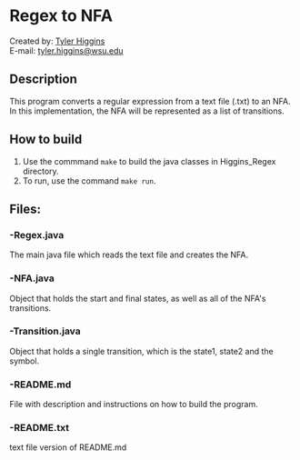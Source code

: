 # Regex to NFA

Created by: [Tyler Higgins](https://github.com/tylerhiggins)<br/>
E-mail: tyler.higgins@wsu.edu

## Description

This program converts a regular expression from a text file (.txt) to an NFA.  In this implementation, the NFA will be represented as a list of transitions.

## How to build
1) Use the commmand `make` to build the java classes in Higgins_Regex directory.
2) To run, use the command `make run`.


## Files:
### -Regex.java
The main java file which reads the text file and creates the NFA.
### -NFA.java
Object that holds the start and final states, as well as all of the NFA's transitions.
### -Transition.java
Object that holds a single transition, which is the state1, state2 and the symbol.
### -README.md
File with description and instructions on how to build the program.
### -README.txt
text file version of README.md
